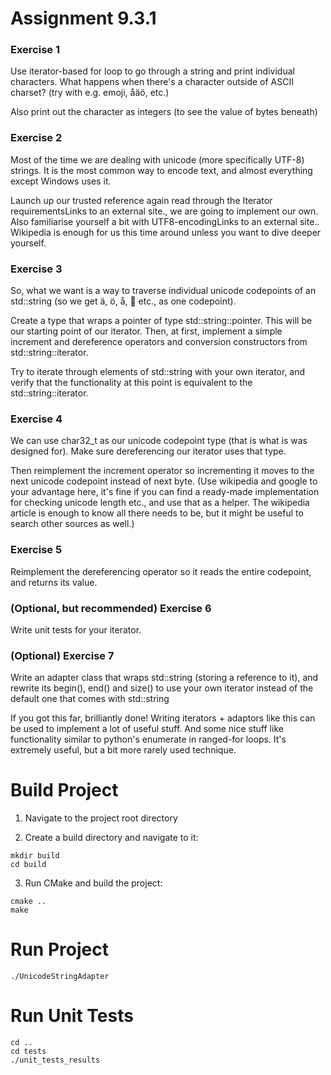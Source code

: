 # Assignment 9.3.1

### Exercise 1

Use iterator-based for loop to go through a string and print individual characters.  What happens when there's a character outside of ASCII charset?  (try with e.g. emoji, åäö, etc.)

Also print out the character as integers (to see the value of bytes beneath)

### Exercise 2

Most of the time we are dealing with unicode (more specifically UTF-8) strings.  It is the most common way to encode text, and almost everything except Windows uses it.

Launch up our trusted reference again read through the Iterator requirementsLinks to an external site., we are going to implement our own.  Also familiarise yourself a bit with UTF8-encodingLinks to an external site..  Wikipedia is enough for us this time around unless you want to dive deeper yourself.

### Exercise 3

So, what we want is a way to traverse individual unicode codepoints of an std::string (so we get ä, ö, å, 🍍 etc., as one codepoint).

Create a type that wraps a pointer of type std::string::pointer.  This will be our starting point of our iterator.  Then, at first, implement a simple increment and dereference operators and conversion constructors from std::string::iterator.

Try to iterate through elements of std::string with your own iterator, and verify that the functionality at this point is equivalent to the std::string::iterator.

### Exercise 4

We can use char32_t as our unicode codepoint type (that is what is was designed for).  Make sure dereferencing our iterator uses that type.

Then reimplement the increment operator so incrementing it moves to the next unicode codepoint instead of next byte.  (Use wikipedia and google to your advantage here, it's fine if you can find a ready-made implementation for checking unicode length etc., and use that as a helper.  The wikipedia article is enough to know all there needs to be, but it might be useful to search other sources as well.)

### Exercise 5

Reimplement the dereferencing operator so it reads the entire codepoint, and returns its value.

### (Optional, but recommended) Exercise 6

Write unit tests for your iterator.

### (Optional) Exercise 7

Write an adapter class that wraps std::string (storing a reference to it), and rewrite its begin(), end() and size() to use your own iterator instead of the default one that comes with std::string

If you got this far, brilliantly done!  Writing iterators + adaptors like this can be used to implement a lot of useful stuff.  And some nice stuff like functionality similar to python's enumerate in ranged-for loops.  It's extremely useful, but a bit more rarely used technique.

# Build Project

1. Navigate to the project root directory

2. Create a build directory and navigate to it:

```shell
mkdir build
cd build
```

3. Run CMake and build the project:

```shell
cmake ..
make
```

# Run Project

```shell 
./UnicodeStringAdapter
```

# Run Unit Tests

```shell
cd ..
cd tests
./unit_tests_results
```
